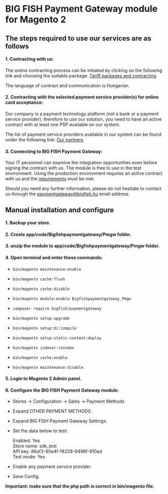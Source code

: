 # BIG FISH Payment Gateway module for Magento 2

## The steps required to use our services are as follows

#### 1. Contracting with us:

The online contracting process can be initiated by clicking on the following link and choosing the suitable package: [Tariff packages and contracting](https://www.paymentgateway.hu/arak)

The language of contract and communication is Hungarian.

#### 2. Contracting with the selected payment service provider(s) for online card acceptance:
Our company is a payment technology platform (not a bank or a payment service provider), therefore to use our solution, you need to have an active contract with at least one PSP available on our system.

The list of payment service providers available in our system can be found under the following link: [Our partners](https://www.paymentgateway.hu/partnereink)

#### 3. Connecting to BIG FISH Payment Gateway:
Your IT personnel can examine the integration opportunities even before signing the contract with us. The module is free to use in the test environment. Using the production environment requires an active contract with us and the [requirements](https://www.paymentgateway.hu/fejlesztoknek#front-end-kovetelmenyek) must be met.

Should you need any further information, please do not hesitate to contact us through the [paymentgateway@bigfish.hu](mailto:paymentgateway@bigfish.hu) email address.

## Manual installation and configure

#### 1. Backup your store.

#### 2. Create app/code/Bigfishpaymentgateway/Pmgw folder.

#### 3. unzip the module to app/code/Bigfishpaymentgateway/Pmgw folder.

#### 4. Open terminal and enter these commands:

 * `bin/magento maintenance:enable`

 * `bin/magento cache:flush`

 * `bin/magento cache:disable`

 * `bin/magento module:enable Bigfishpaymentgateway_Pmgw`

 * `composer require bigfish/paymentgateway`

 * `bin/magento setup:upgrade`

 * `bin/magento setup:di:compile`

 * `bin/magento setup:static-content:deploy`

 * `bin/magento indexer:reindex`

 * `bin/magento cache:enable`

 * `bin/magento maintenance:disable`

#### 5. Login to Magento 2 Admin panel.

#### 6. Configure the BIG FISH Payment Gateway module:

 * Stores -> Configuration -> Sales -> Payment Methods

 * Expand OTHER PAYMENT METHODS.

 * Expand BIG FISH Payment Gateway Settings.

 * Set the data below to test:

   Enabled: Yes<br />
   Store name: sdk_test<br />
   API key: 86af3-80e4f-f8228-9498f-910ad<br />
   Test mode: Yes

 * Enable any payment service provider.

 * Save Config.

**Important: make sure that the php path is correct in bin/magento file.**
